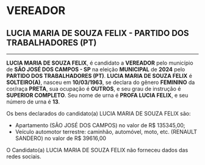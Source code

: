 # VEREADOR
## LUCIA MARIA DE SOUZA FELIX - PARTIDO DOS TRABALHADORES (PT)
---
**LUCIA MARIA DE SOUZA FELIX**, é candidato a **VEREADOR** pelo município de **SÃO JOSÉ DOS CAMPOS - SP** na eleição **MUNICIPAL** de **2024** pelo **PARTIDO DOS TRABALHADORES (PT)**.
**LUCIA MARIA DE SOUZA FELIX** é **SOLTEIRO(A)**, nasceu em **10/03/1963**, se declara do gênero **FEMININO** da cor/raça **PRETA**, sua ocupação é **OUTROS**, e seu grau de instrução é **SUPERIOR COMPLETO**.
Seu nome de urna é **PROFA LUCIA FELIX**, e seu número de urna é **13**.

Os bens declarados do candidato(a) LUCIA MARIA DE SOUZA FELIX são: 
- Apartamento (SÃO JOSÉ DOS CAMPOS) no valor de R$ 135345,00;
- Veículo automotor terrestre: caminhão, automóvel, moto, etc. (RENAULT SANDERO) no valor de R$ 39616,00

O Candidato(a) LUCIA MARIA DE SOUZA FELIX não forneceu dados das redes sociais.